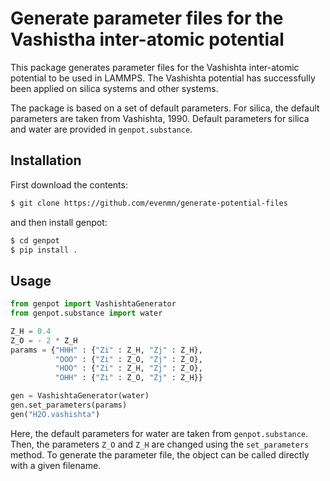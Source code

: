 # Generate parameter files for the Vashistha inter-atomic potential
This package generates parameter files for the Vashishta inter-atomic potential to be used in LAMMPS. The Vashishta potential has successfully been applied on silica systems and other systems.

The package is based on a set of default parameters. For silica, the default parameters are taken from Vashishta, 1990. Default parameters for silica and water are provided in ```genpot.substance```. 

## Installation
First download the contents:
``` bash
$ git clone https://github.com/evenmn/generate-potential-files
```
and then install genpot:
``` bash
$ cd genpot
$ pip install .
```

## Usage
``` python
from genpot import VashishtaGenerator
from genpot.substance import water

Z_H = 0.4
Z_O = - 2 * Z_H
params = {"HHH" : {"Zi" : Z_H, "Zj" : Z_H},
          "OOO" : {"Zi" : Z_O, "Zj" : Z_O},
          "HOO" : {"Zi" : Z_H, "Zj" : Z_O},
          "OHH" : {"Zi" : Z_O, "Zj" : Z_H}}

gen = VashishtaGenerator(water)
gen.set_parameters(params)
gen("H2O.vashishta")
```

Here, the default parameters for water are taken from ```genpot.substance```. Then, the parameters ```Z_O``` and ```Z_H``` are changed using the ```set_parameters``` method. To generate the parameter file, the object can be called directly with a given filename.
